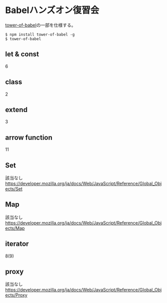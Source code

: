 # Babelハンズオン復習会

[tower-of-babel](https://github.com/yosuke-furukawa/tower-of-babel)の一部を仕様する。

~~~
$ npm install tower-of-babel -g
$ tower-of-babel
~~~

## let & const
6
## class
2
## extend
3  
## arrow function
11
## Set
該当なし
https://developer.mozilla.org/ja/docs/Web/JavaScript/Reference/Global_Objects/Set
## Map
該当なし
https://developer.mozilla.org/ja/docs/Web/JavaScript/Reference/Global_Objects/Map
## iterator
8(9)
## proxy
該当なし
https://developer.mozilla.org/ja/docs/Web/JavaScript/Reference/Global_Objects/Proxy
